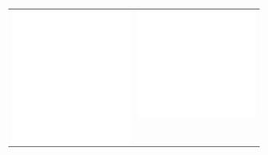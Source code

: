 <!-- generated by https://github.com/lowlighter/metrics -->
<table align="center" width="100%">
<tbody>
  <tr>
    <td valign="top" width="50%">
      <img align="center" alt="Habits" src="metrics.plugin.habits.facts.svg" width="100%" />
      <img align="center" alt="Achievements" src="metrics.plugin.achievements.svg" width="100%" />
    </td>
    <td valign="top" width="50%">
      <img align="center" alt="Reactions" src="metrics.plugin.reactions.svg" width="100%" />
      <img align="center" alt="Languages" src="metrics.plugin.languages.svg" width="100%" />
    </td>
  </tr>
</tbody>
</table>


